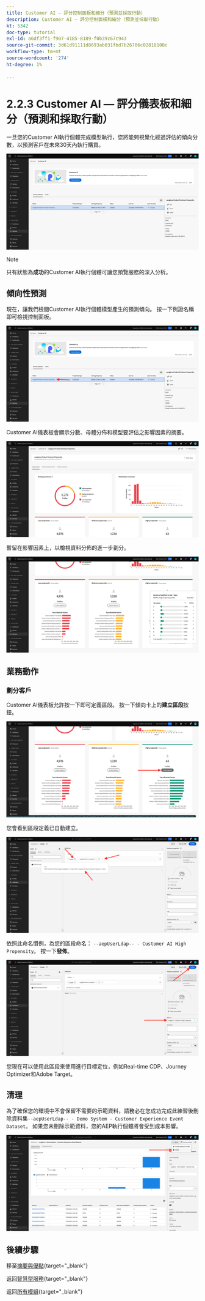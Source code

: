 ```yaml
---
title: Customer AI — 評分控制面板和細分（預測並採取行動）
description: Customer AI — 評分控制面板和細分（預測並採取行動）
kt: 5342
doc-type: tutorial
exl-id: a6df3ff1-f907-4185-8189-f0b39c67c943
source-git-commit: 3d61d91111d8693ab031fbd7b26706c02818108c
workflow-type: tm+mt
source-wordcount: '274'
ht-degree: 1%

---
```


# 2.2.3 Customer AI — 評分儀表板和細分（預測和採取行動）

一旦您的Customer AI執行個體完成模型執行，您將能夠視覺化經過評估的傾向分數，以預測客戶在未來30天內執行購買。

![AI](./images/caiinstancesummary1.png)

>[!NOTE]
>
>只有狀態為&#x200B;**成功**&#x200B;的Customer AI執行個體可讓您預覽服務的深入分析。

## 傾向性預測

現在，讓我們檢閱Customer AI執行個體模型產生的預測傾向。 按一下例證名稱即可檢視控制面板。

![AI](./images/caimodels1.png)

Customer AI儀表板會顯示分數、母體分佈和模型要評估之影響因素的摘要。

![AI描述](./images/caidescription.png)

暫留在影響因素上，以檢視資料分佈的進一步劃分。

![影響因素](./images/caiinfluencefactors.png)

## 業務動作

### 劃分客戶

Customer AI儀表板允許按一下即可定義區段。 按一下傾向卡上的&#x200B;**建立區段**&#x200B;按鈕。

![建立區段](./images/caiinfluencefactors1.png)

您會看到區段定義已自動建立。

![區段規則](./images/caicreatesegment.png)

依照此命名慣例，為您的區段命名： `--aepUserLdap-- - Customer AI High Propensity`。 按一下&#x200B;**發佈**。

![區段規則](./images/caicreatesegment1.png)

您現在可以使用此區段來使用進行目標定位，例如Real-time CDP、Journey Optimizer和Adobe Target。

## 清理

為了確保您的環境中不會保留不需要的示範資料，請務必在您成功完成此練習後刪除資料集`--aepUserLdap-- - Demo System - Customer Experience Event Dataset`。 如果您未刪除示範資料，您的AEP執行個體將會受到成本影響。

![輪廓](./images/cleanup.png)

## 後續步驟

移至[摘要與優點](./summary.md){target="_blank"}

返回[智慧型服務](./intelligent-services.md){target="_blank"}

返回[所有模組](./../../../../overview.md){target="_blank"}
